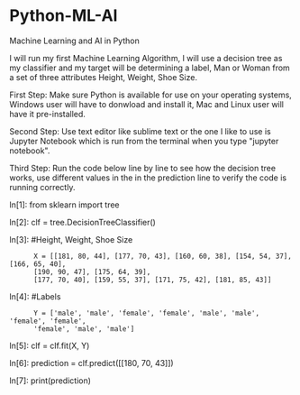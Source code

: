 # Python-ML-AI
Machine Learning and AI in Python

I will run my first Machine Learning Algorithm, I will use a decision tree as my classifier and my target will be determining a label, Man or Woman from a set of three attributes Height, Weight, Shoe Size.

First Step: Make sure Python is available for use on your operating systems, Windows user will have to donwload and install it, Mac and Linux user will have it pre-installed.

Second Step: Use text editor like sublime text or the one I like to use is Jupyter Notebook which is run from the terminal when you type "jupyter notebook".

Third Step: Run the code below line by line to see how the decision tree works, use different values in the in the prediction line to verify the code is running correctly.




ln[1]:    from sklearn import tree
          
ln[2]:    clf = tree.DecisionTreeClassifier()

ln[3]:    #Height, Weight, Shoe Size
          
          X = [[181, 80, 44], [177, 70, 43], [160, 60, 38], [154, 54, 37], [166, 65, 40],
          [190, 90, 47], [175, 64, 39],
          [177, 70, 40], [159, 55, 37], [171, 75, 42], [181, 85, 43]]

ln[4]:    #Labels
          
          Y = ['male', 'male', 'female', 'female', 'male', 'male', 'female', 'female',
          'female', 'male', 'male']

ln[5]:    clf = clf.fit(X, Y)

ln[6]:    prediction = clf.predict([[180, 70, 43]])
      
ln[7]:    print(prediction)
